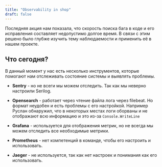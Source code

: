 ```yaml
---
title: "Observability in shop" 
draft: false
---
```


Последняя акция нам показала, что скорость поиска бага в коде и его исправления составляет недопустимо долгое время.
В связи с этим решено было глубже изучить тему наблюдаемости и применить её в нашем проекте.

## Что сегодня?

В данный момент у нас есть несколько инструментов, которые помогают нам отслеживать состояние системы и выявлять проблемы.

- **Sentry** - но не всеги мы можем отследить. Так как мы неверно настроили Serilog.

- **Opensearch** - работает через чтение файла лога через filebeat. Но формат неудобен и есть проблемы с его настройкой.
Например Руслан обнаружил, что в некоторых местах логи оборваны и не отображают всю информацию и это из-за `Console.WriteLine`

- **Grafana** - используется для отображения метрик, но не всегда мы можем отследить все необходимые метрики.

- **Prometheus** - нет компетенций в команде, чтобы его настроить и использовать.

- **Jaeger** - не используется, так как нет настроек и понимания как его использовать.